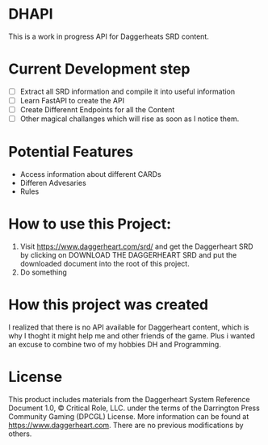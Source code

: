 # DHAPI
This is a work in progress API for Daggerheats SRD content. 

# Current Development step
- [ ] Extract all SRD information and compile it into useful information
- [ ] Learn FastAPI to create the API
- [ ] Create Differennt Endpoints for all the Content
- [ ] Other magical challanges which will rise as soon as I notice them.

# Potential Features
- Access information about different CARDs
- Differen Advesaries
- Rules

# How to use this Project:
1. Visit https://www.daggerheart.com/srd/ and get the Daggerheart SRD by clicking on  DOWNLOAD THE DAGGERHEART SRD and put the downloaded document into the root of this project.
2. Do something

# How this project was created
I realized that there is no API available for Daggerheart content, which is why I thoght it might help me and other friends of the game. Plus i wanted an excuse to combine two of my hobbies DH and Programming.

# License

This product includes materials from the Daggerheart System Reference Document 1.0, © Critical Role, LLC. under the terms of the Darrington Press Community Gaming (DPCGL) License. More information can be found at  https://www.daggerheart.com. There are no previous modifications by others. 
